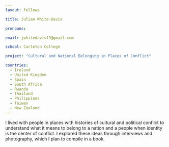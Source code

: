 ```yaml
---
layout: fellows

title: Julian White-Davis

pronouns: 

email: jwhitedavis19@gmail.com

school: Carleton College

project: "Cultural and National Belonging in Places of Conflict"

countries:
  - Ireland
  - United Kingdom
  - Spain
  - South Africa
  - Rwanda
  - Thailand
  - Philippines
  - Taiwan
  - New Zealand
---
```


I lived with people in places with histories of cultural and political conflict to understand what it means to belong to a nation and a people when identity is the center of conflict. I explored these ideas through interviews and photography, which I plan to compile in a book.
